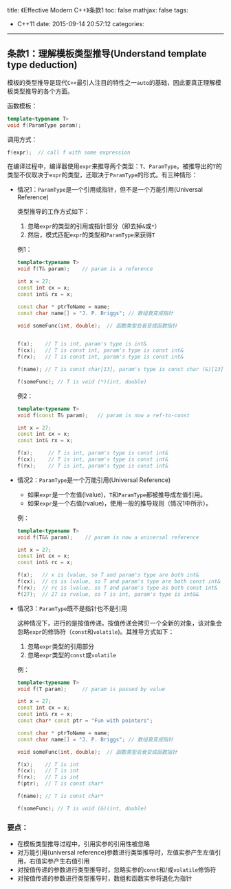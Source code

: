 title: 《Effective Modern C++》条款1
toc: false
mathjax: false
tags:
  - C++11
date: 2015-09-14 20:57:12
categories:
---


## 条款1：理解模板类型推导(Understand template type deduction)

模板的类型推导是现代`C++`最引人注目的特性之一`auto`的基础，因此要真正理解模板类型推导的各个方面。

函数模板：
```C++
template<typename T>
void f(ParamType param);
```

调用方式：
```C++
f(expr);  // call f with some expression
```

在编译过程中，编译器使用`expr`来推导两个类型：`T`、`ParamType`。被推导出的`T`的类型不仅取决于`expr`的类型，还取决于`ParamType`的形式。有三种情形：

<!-- more -->

- 情况1：`ParamType`是一个引用或指针，但不是一个万能引用(Universal Reference)

  类型推导的工作方式如下：
  1. 忽略`expr`的类型的引用或指针部分（即去掉`&`或`*`）
  2. 然后，模式匹配`expr`的类型和`ParamType`来获得`T`

  例1：
  ```C++
  template<typename T>
  void f(T& param);    // param is a reference

  int x = 27;
  const int cx = x;
  const int& rx = x; 

  const char * ptrToName = name;
  const char name[] = "J. P. Briggs"; // 数组衰变成指针

  void someFunc(int, double);  // 函数类型会衰变成函数指针


  f(x);    // T is int, param's type is int&
  f(cx);   // T is const int, param's type is const int&
  f(rx);   // T is const int, param's type is const int&

  f(name); // T is const char[13], param's type is const char (&)[13]

  f(someFunc); // T is void (*)(int, double)
  ```

  例2：
  ```C++
  template<typename T>
  void f(const T& param);   // param is now a ref-to-const

  int x = 27;
  const int cx = x;
  const int& rx = x;

  f(x);     // T is int, param's type is const int&
  f(cx);    // T is int, param's type is const int&
  f(rx);    // T is int, param's type is const int&
  ```

- 情况2：`ParamType`是一个万能引用(Universal Reference)

  - 如果`expr`是一个左值(lvalue)，`T`和`ParamType`都被推导成左值引用。
  - 如果`expr`是一个右值(rvalue)，使用一般的推导规则（情况1中所示）。

  例：
  ```C++
  template<typename T>
  void f(T&& param);    // param is now a unicersal reference

  int x = 27;
  const int cx = x;
  const int& rc = x;

  f(x);   // x is lvalue, so T and param's type are both int& 
  f(cx);  // cs is lvalue, so T and param's type are both const int&
  f(rx);  // rc is lvalue, so T and param's type as both const int&
  f(27);  // 27 is rvalue, so T is int, param's type is int&&
  ```

- 情况3：`ParamType`既不是指针也不是引用

  这种情况下，进行的是按值传递。按值传递会拷贝一个全新的对象，该对象会忽略`expr`的修饰符（`const`和`volatile`)。其推导方式如下：
  1. 忽略`expr`类型的引用部分
  2. 忽略`expr`类型的`const`或`volatile`

  例：
  ```C++
  template<typename T>
  void f(T param);     // param is passed by value

  int x = 27;
  const int cx = x;
  const int& rx = x;
  const char* const ptr = "Fun with pointers";

  const char * ptrToName = name;
  const char name[] = "J. P. Briggs"; // 数组衰变成指针

  void someFunc(int, double);  // 函数类型会衰变成函数指针

  f(x);    // T is int
  f(cx);   // T is int
  f(rx);   // T is int
  f(ptr);  // T is const char*

  f(name); // T is const char*

  f(someFunc); // T is void (&)(int, double)
  ```

### 要点：

- 在模板类型推导过程中，引用实参的引用性被忽略
- 对万能引用(universal reference)参数进行类型推导时，左值实参产生左值引用，右值实参产生右值引用
- 对按值传递的参数进行类型推导时，忽略实参的`const`和/或`volatile`修饰符
- 对按值传递的参数进行类型推导时，数组和函数实参将退化为指针
